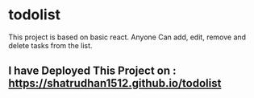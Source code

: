 # todolist
This project is
based on basic react.
Anyone Can add, edit, remove and delete tasks from the list.

## I have Deployed This Project on :  https://shatrudhan1512.github.io/todolist

